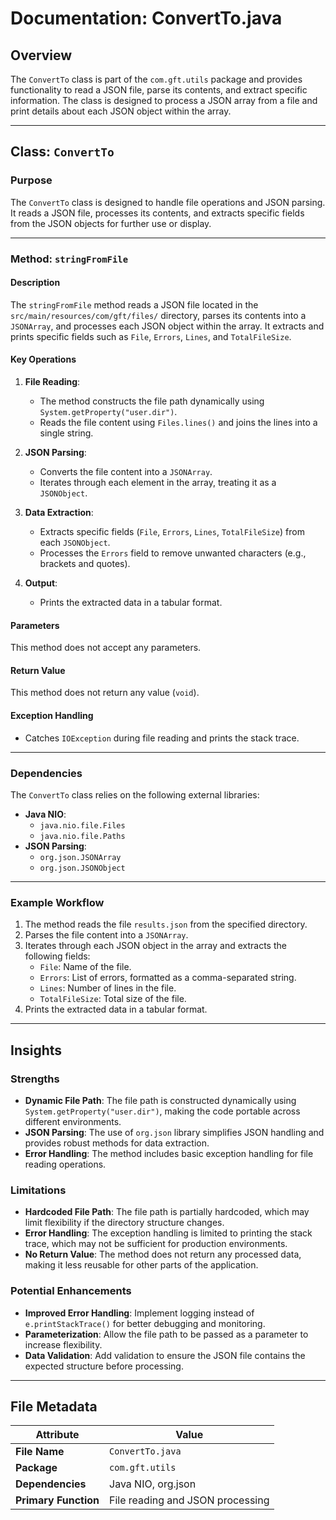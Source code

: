 # Documentation: ConvertTo.java

## Overview
The `ConvertTo` class is part of the `com.gft.utils` package and provides functionality to read a JSON file, parse its contents, and extract specific information. The class is designed to process a JSON array from a file and print details about each JSON object within the array.

---

## Class: `ConvertTo`

### Purpose
The `ConvertTo` class is designed to handle file operations and JSON parsing. It reads a JSON file, processes its contents, and extracts specific fields from the JSON objects for further use or display.

---

### Method: `stringFromFile`

#### Description
The `stringFromFile` method reads a JSON file located in the `src/main/resources/com/gft/files/` directory, parses its contents into a `JSONArray`, and processes each JSON object within the array. It extracts and prints specific fields such as `File`, `Errors`, `Lines`, and `TotalFileSize`.

#### Key Operations
1. **File Reading**:
   - The method constructs the file path dynamically using `System.getProperty("user.dir")`.
   - Reads the file content using `Files.lines()` and joins the lines into a single string.

2. **JSON Parsing**:
   - Converts the file content into a `JSONArray`.
   - Iterates through each element in the array, treating it as a `JSONObject`.

3. **Data Extraction**:
   - Extracts specific fields (`File`, `Errors`, `Lines`, `TotalFileSize`) from each `JSONObject`.
   - Processes the `Errors` field to remove unwanted characters (e.g., brackets and quotes).

4. **Output**:
   - Prints the extracted data in a tabular format.

#### Parameters
This method does not accept any parameters.

#### Return Value
This method does not return any value (`void`).

#### Exception Handling
- Catches `IOException` during file reading and prints the stack trace.

---

### Dependencies
The `ConvertTo` class relies on the following external libraries:
- **Java NIO**:
  - `java.nio.file.Files`
  - `java.nio.file.Paths`
- **JSON Parsing**:
  - `org.json.JSONArray`
  - `org.json.JSONObject`

---

### Example Workflow
1. The method reads the file `results.json` from the specified directory.
2. Parses the file content into a `JSONArray`.
3. Iterates through each JSON object in the array and extracts the following fields:
   - `File`: Name of the file.
   - `Errors`: List of errors, formatted as a comma-separated string.
   - `Lines`: Number of lines in the file.
   - `TotalFileSize`: Total size of the file.
4. Prints the extracted data in a tabular format.

---

## Insights

### Strengths
- **Dynamic File Path**: The file path is constructed dynamically using `System.getProperty("user.dir")`, making the code portable across different environments.
- **JSON Parsing**: The use of `org.json` library simplifies JSON handling and provides robust methods for data extraction.
- **Error Handling**: The method includes basic exception handling for file reading operations.

### Limitations
- **Hardcoded File Path**: The file path is partially hardcoded, which may limit flexibility if the directory structure changes.
- **Error Handling**: The exception handling is limited to printing the stack trace, which may not be sufficient for production environments.
- **No Return Value**: The method does not return any processed data, making it less reusable for other parts of the application.

### Potential Enhancements
- **Improved Error Handling**: Implement logging instead of `e.printStackTrace()` for better debugging and monitoring.
- **Parameterization**: Allow the file path to be passed as a parameter to increase flexibility.
- **Data Validation**: Add validation to ensure the JSON file contains the expected structure before processing.

---

## File Metadata

| **Attribute**       | **Value**                          |
|----------------------|------------------------------------|
| **File Name**        | `ConvertTo.java`                  |
| **Package**          | `com.gft.utils`                   |
| **Dependencies**     | Java NIO, org.json                |
| **Primary Function** | File reading and JSON processing  |
